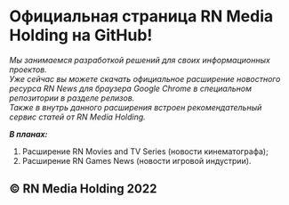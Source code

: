 # **Официальная страница RN Media Holding на GitHub!**

*Мы занимаемся разработкой решений для своих информационных проектов.*  
*Уже сейчас вы можете скачать официальное расширение новостного ресурса RN News для браузера Google Chrome в специальном репозитории в разделе релизов.*  
*Также в внутрь данного расширения встроен рекомендательный сервис статей от RN Media Holding.*

***В планах:***  
1. Расширение RN Movies and TV Series (новости кинематографа);
2. Расширение RN Games News (новости игровой индустрии).

## **© RN Media Holding 2022**
